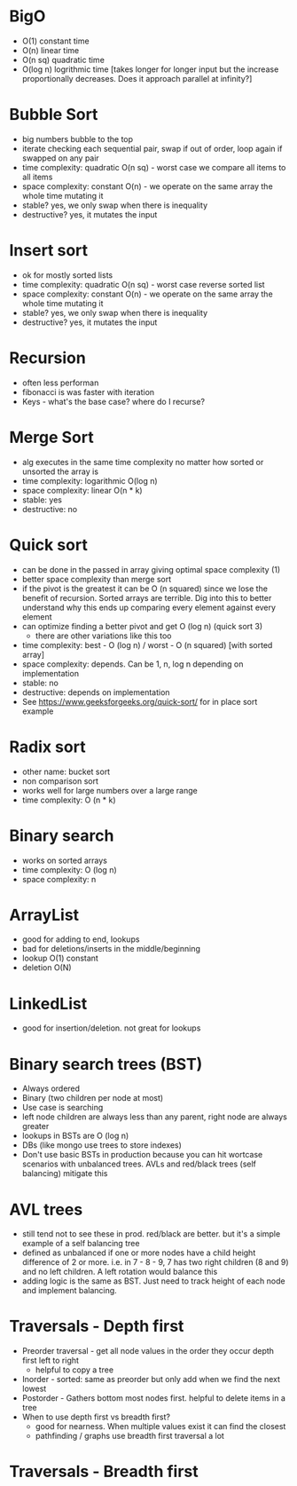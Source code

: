 # BigO

- O(1) constant time
- O(n) linear time
- O(n sq) quadratic time
- O(log n) logrithmic time [takes longer for longer input but the increase proportionally decreases. Does it approach parallel at infinity?]

# Bubble Sort

- big numbers bubble to the top
- iterate checking each sequential pair, swap if out of order, loop again if swapped on any pair
- time complexity: quadratic O(n sq) - worst case we compare all items to all items
- space complexity: constant O(n) - we operate on the same array the whole time mutating it
- stable? yes, we only swap when there is inequality
- destructive? yes, it mutates the input

# Insert sort

- ok for mostly sorted lists
- time complexity: quadratic O(n sq) - worst case reverse sorted list
- space complexity: constant O(n) - we operate on the same array the whole time mutating it
- stable? yes, we only swap when there is inequality
- destructive? yes, it mutates the input

# Recursion
- often less performan
- fibonacci is was faster with iteration
- Keys - what's the base case? where do I recurse?

# Merge Sort
- alg executes in the same time complexity no matter how sorted or unsorted the array is
- time complexity: logarithmic O(log n)
- space complexity: linear O(n * k)
- stable: yes
- destructive: no

# Quick sort
- can be done in the passed in array giving optimal space complexity (1)
- better space complexity than merge sort
- if the pivot is the greatest it can be O (n squared) since we lose the benefit of recursion. Sorted arrays are terrible. Dig into this to better understand why this ends up comparing every element against every element
- can optimize  finding a better pivot and get O (log n) (quick sort 3)
    - there are other variations like this too
- time complexity: best - O (log n) / worst - O (n squared) [with sorted array]
- space complexity: depends. Can be 1, n, log n depending on implementation
- stable: no
- destructive: depends on implementation
- See https://www.geeksforgeeks.org/quick-sort/ for in place sort example

# Radix sort
- other name: bucket sort
- non comparison sort
- works well for large numbers over a large range
- time complexity: O (n * k)

# Binary search
- works on sorted arrays
- time complexity: O (log n)
- space complexity: n

# ArrayList 
- good for adding to end, lookups
- bad for deletions/inserts in the middle/beginning
- lookup O(1) constant
- deletion O(N)

# LinkedList
- good for insertion/deletion. not great for lookups

# Binary search trees (BST)
- Always ordered
- Binary (two children per node at most)
- Use case is searching
- left node children are always less than any parent, right node are always greater
- lookups in BSTs are O (log n)
- DBs (like mongo use trees to store indexes)
- Don't use basic BSTs in production because you can hit wortcase scenarios with unbalanced trees. AVLs and red/black trees (self balancing) mitigate this

# AVL trees
- still tend not to see these in prod. red/black are better. but it's a simple example of a self balancing tree
- defined as unbalanced if one or more nodes have a child height difference of 2 or more. i.e. in 7 - 8 - 9, 7 has two right children (8 and 9) and no left children. A left rotation would balance this
- adding logic is the same as BST. Just need to track height of each node and implement balancing. 

# Traversals - Depth first
- Preorder traversal - get all node values in the order they occur depth first left to right
    - helpful to copy a tree
- Inorder - sorted: same as preorder but only add when we find the next lowest
- Postorder - Gathers bottom most nodes first. helpful to delete items in a tree
- When to use depth first vs breadth first?
    - good for nearness. When multiple values exist it can find the closest
    - pathfinding / graphs use breadth first traversal a lot

# Traversals - Breadth first